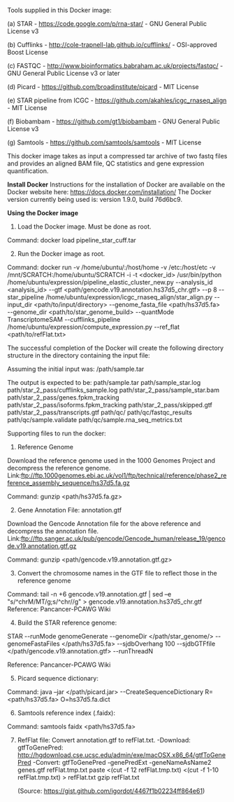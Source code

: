 Tools supplied in this Docker image:

(a) STAR - https://code.google.com/p/rna-star/ - GNU General Public License v3

(b) Cufflinks - http://cole-trapnell-lab.github.io/cufflinks/ - OSI-approved Boost License

(c) FASTQC - http://www.bioinformatics.babraham.ac.uk/projects/fastqc/ - GNU General Public License v3 or later

(d) Picard - https://github.com/broadinstitute/picard - MIT License

(e) STAR pipeline from ICGC - https://github.com/akahles/icgc_rnaseq_align - MIT License

(f) Biobambam - https://github.com/gt1/biobambam - GNU General Public License v3

(g) Samtools - https://github.com/samtools/samtools - MIT License


This docker image takes as input a compressed tar archive of two fastq files and provides an aligned BAM file, QC statistics and gene expression quantification.

****Install Docker****
Instructions for the installation of Docker are available on the Docker website here: https://docs.docker.com/installation/
The Docker version currently being used is: version 1.9.0, build 76d6bc9. 


****Using the Docker image****

1.  Load the Docker image. Must be done as root. 

Command: docker load pipeline_star_cuff.tar

2.  Run the Docker image as root.

Command: docker run -v /home/ubuntu/:/host/home -v /etc:/host/etc -v /mnt/SCRATCH:/home/ubuntu/SCRATCH -i -t <docker_id> /usr/bin/python /home/ubuntu/expression/pipeline_elastic_cluster_new.py 
--analysis_id <analysis_id> 
--gtf <path/gencode.v19.annotation.hs37d5_chr.gtf> 
--p 8 
--star_pipeline /home/ubuntu/expression/icgc_rnaseq_align/star_align.py 
--input_dir <path/to/input/directory> 
--genome_fasta_file <path/hs37d5.fa>  
--genome_dir <path/to/star_genome_build> 
--quantMode TranscriptomeSAM 
--cufflinks_pipeline /home/ubuntu/expression/compute_expression.py
--ref_flat <path/to/refFlat.txt>

The successful completion of the Docker will create the following directory structure in the directory containing the input file:

Assuming the initial input was: /path/sample.tar

 The output is expected to be:
 path/sample.tar
 path/sample_star.log
 path/star_2_pass/cufflinks_sample.log
 path/star_2_pass/sample_star.bam
 path/star_2_pass/genes.fpkm_tracking
 path/star_2_pass/isoforms.fpkm_tracking
 path/star_2_pass/skipped.gtf
 path/star_2_pass/transcripts.gtf
 path/qc/
 path/qc/fastqc_results
 path/qc/sample.validate
 path/qc/sample.rna_seq_metrics.txt


Supporting files to run the docker:

1. Reference Genome

Download the reference genome used in the 1000 Genomes Project and decompress the reference genome.
Link:ftp://ftp.1000genomes.ebi.ac.uk/vol1/ftp/technical/reference/phase2_reference_assembly_sequence/hs37d5.fa.gz

Command:
gunzip <path/hs37d5.fa.gz> 


2. Gene Annotation File: annotation.gtf

Download the Gencode Annotation file for the above reference and decompress the annotation file.
Link:ftp://ftp.sanger.ac.uk/pub/gencode/Gencode_human/release_19/gencode.v19.annotation.gtf.gz

Command:
gunzip <path/gencode.v19.annotation.gtf.gz>

3.  Convert the chromosome names in the GTF file to reflect those in the reference genome

Command:
tail -n +6 gencode.v19.annotation.gtf | sed –e  "s/^chrM/MT/g;s/^chr//g" > gencode.v19.annotation.hs37d5_chr.gtf
Reference: Pancancer-PCAWG Wiki

4.  Build the STAR reference genome:

STAR
--runMode genomeGenerate 
--genomeDir </path/star_genome/> 
--genomeFastaFiles </path/hs37d5.fa> 
--sjdbOverhang 100 
--sjdbGTFfile </path/gencode.v19.annotation.gtf> 
--runThreadN <runThreadN>

Reference: Pancancer-PCAWG Wiki


5. Picard sequence dictionary:

Command:
java –jar </path/picard.jar> 
--CreateSequenceDictionary 
R=<path/hs37d5.fa> 
O=hs37d5.fa.dict


6. Samtools reference index (.faidx): 

Command: 
samtools faidx <path/hs37d5.fa>

7. RefFlat file: Convert annotation.gtf to refFlat.txt.
    -Download: gtfToGenePred: http://hgdownload.cse.ucsc.edu/admin/exe/macOSX.x86_64/gtfToGenePred
    -Convert: gtfToGenePred -genePredExt -geneNameAsName2 genes.gtf refFlat.tmp.txt
    paste <(cut -f 12 refFlat.tmp.txt) <(cut -f 1-10 refFlat.tmp.txt) > refFlat.txt
    gzip refFlat.txt
    
    (Source: https://gist.github.com/igordot/4467f1b02234ff864e61)


